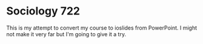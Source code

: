 # Sociology 722

This is my attempt to convert my course to ioslides from PowerPoint. I might 
not make it very far but I'm going to give it a try.

